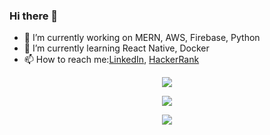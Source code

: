 ### Hi there 👋

- 🔭 I’m currently working on MERN, AWS, Firebase, Python
- 🌱 I’m currently learning React Native, Docker
- 📫 How to reach me:[LinkedIn](https://www.linkedin.com/in/imtiyaz-khan-185a98a2/), [HackerRank](https://www.hackerrank.com/imtiyazkhan458)

<p align="center">
    <img src="https://skillicons.dev/icons?i=aws,firebase,azure,git,selenium,mongodb,graphql,mysql,react,vuejs,expressjs,nodejs,flask,html,css,tailwind,javascript,typescript,python,ruby,java,cs,dotnet&perline=7" />
</p>

<p align="center">
    <img src="https://github-readme-stats.vercel.app/api/top-langs/?username=immy458&theme=dark" />
</p>

<p align="center">
    <img src="https://streak-stats.demolab.com/?user=immy458&theme=dark" />
</p>
